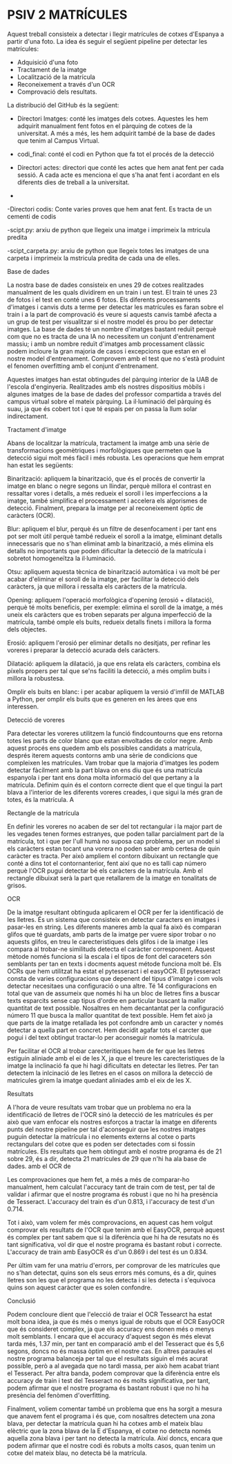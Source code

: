 # PSIV 2 MATRÍCULES


Aquest treball consisteix a detectar i llegir matrícules de cotxes d'Espanya a partir d'una foto.
La idea és seguir el següent pipeline per detectar les matrícules:

- Adquisició d'una foto
- Tractament de la imatge
- Localització de la matrícula
- Reconeixement a través d'un OCR
- Comprovació dels resultats.

La distribució del GitHub és la següent:
- Directori Imatges: conté les imatges dels cotxes. Aquestes les hem adquirit manualment fent fotos en el pàrquing de cotxes de la universitat.
A més a més, les hem adquirit també de la base de dades que tenim al Campus Virtual.

- codi_final: conté el codi en Python que fa tot el procés de la detecció

- Directori actes: directori que conté les actes que hem anat fent per cada sessió. A cada acte es menciona el que s'ha anat fent i acordant en els diferents dies de treball a la universitat.
- 
-Directori codis: Conte varies proves que hem anat fent. Es tracta de un cementi de codis

-scipt.py: arxiu de python que llegeix una imatge i imprimeix la mtricula predita

-scipt_carpeta.py: arxiu de python que llegeix totes les imatges de una carpeta i imprimeix la mstricula predita de cada una de elles.

Base de dades

La nostra base de dades consisteix en unes 29 de cotxes realitzades manualment de les quals dividirem en un train i un test. El train té unes 23  de fotos i el test en conté unes 6 fotos. Els diferents processaments d'imatges i canvis duts a terme per detectar les matrícules es faran sobre el train i a la part de comprovació és veure si aquests canvis també afecta a un grup de test per visualitzar si el nostre model és prou bo per detectar imatges. La base de dades té un nombre d'imatges bastant reduït perquè com que no es tracta de una IA no necessitem un conjunt d'entrenament massiu; i amb un nombre reduït d'imatges amb processament clàssic podem incloure la gran majoria de casos i excepcions que estan en el nostre model d'entrenament.
Comprovem amb el test que no s'està produint el fenomen overfitting amb el conjunt d'entrenament.

Aquestes imatges han estat obtingudes del pàrquing interior de la UAB de l'escola d'enginyeria. Realitzades amb els nostres dispositius mòbils i algunes imatges de la base de dades del professor compartida a través del campus virtual sobre el mateix pàrquing. La il·luminació del pàrquing és suau, ja que és cobert tot i que té espais per on passa la llum solar indirectament.

Tractament d'imatge

Abans de localitzar la matrícula, tractament la imatge amb una sèrie de transformacions geomètriques i morfològiques que permeten que la detecció sigui molt més fàcil i més robusta.
Les operacions que hem emprat han estat les següents:

Binarització: apliquem la binarització, que és el procés de convertir la imatge en blanc o negre segons un llindar, perquè millora el contrast en ressaltar vores i detalls, a més redueix el soroll i les imperfeccions a la imatge, també simplifica el processament i accelera els algorismes de detecció.
Finalment, prepara la imatge per al reconeixement òptic de caràcters (OCR).

Blur: apliquem el blur, perquè és un filtre de desenfocament i per tant ens pot ser molt útil perquè també redueix el soroll a la imatge, eliminant detalls innecessaris que no s'han eliminat amb la binarització, a més elimina els detalls no importants que poden dificultar la detecció de la matrícula i sobretot homogeneïtza la il·luminació.

Otsu: apliquem aquesta tècnica de binarització automàtica i va molt bé per acabar d'eliminar el soroll de la imatge, per facilitar la detecció dels caràcters, ja que millora i ressalta els caràcters de la matrícula.

Opening: apliquem l'operació morfològica d'opening (erosió + dilatació), perquè té molts beneficis, per exemple: elimina el soroll de la imatge, a més uneix els caràcters que es troben separats per alguna imperfecció de la matrícula, també omple els buits, redueix detalls finets i millora la forma dels objectes.

Erosió: apliquem l'erosió per eliminar detalls no desitjats, per refinar les voreres i preparar la detecció acurada dels caràcters.

Dilatació: apliquem la dilatació, ja que ens relata els caràcters, combina els píxels propers per tal que se'ns faciliti la detecció, a més omplim buits i millora la robustesa.

Omplir els buits en blanc: i per acabar apliquem la versió d'imfill de MATLAB a Python, per omplir els buits que es generen en les àrees que ens interessen.

Detecció de voreres

Para detectar les voreres utilitzem la funció findcountourns que ens retorna totes les parts de color blanc que estan envoltades de color negre. Amb aquest procés ens quedem amb els possibles candidats a matrícula, després iterem aquests contorns amb una sèrie de condicions que compleixen les matrícules.
Vam trobar que la majoria d'imatges les podem detectar fàcilment amb la part blava on ens diu que és una matrícula espanyola i per tant ens dona molta informació del que pertany a la matrícula. Definim quin és el contorn correcte dient que el que tingui la part blava a l'interior de les diferents voreres creades, i que sigui la més gran de totes, és la matrícula. A


Rectangle de la matrícula

En definir les voreres no acaben de ser del tot rectangular i la major part de les vegades tenen formes estranyes, que poden tallar parcialment part de la matrícula, tot i que per l'ull humà no suposa cap problema, per un model si els caràcters estan tocant una vorera no poden saber amb certesa de quin caràcter es tracta. Per això ampliem el contorn dibuixant un rectangle que conté a dins tot el contornanterior, fent així que no es talli cap número perquè l'OCR pugui detectar bé els caràcters de la matrícula. Amb el rectangle dibuixat serà la part que retallarem de la imatge en tonalitats de grisos.




OCR

De la imatge resultant obtinguda aplicarem el OCR per fer la identificació de les lletres. És un sistema que consisteix en detectar caracters en imatges i pasar-les en string. Les diferents maneres amb la qual fa això és comparan glifos que té guardats, amb parts de la imatge per vuere sipor trobar o no aquests glifos, en treu le carecteristiques dels glifos i de la imatge i les compara al trobar-ne similituds detecta el caràcter corresponent. Aquest mètode només funciona si la escala i el tipos de font del caraceters són semblants per tan en texts i docments aquest métode funciona molt bé. Els OCRs que hem utilitzat ha estat el pytesseract i el easyOCR. El pytesseract consta de varies configuracions que depenent del tipus d'imatge i com vols detectar necesitaes una configuració o una altre. Té 14 configuracions en total que van de assumeix que només hi ha un bloc de lletres fins a buscar texts esparcits sense cap tipus d'ordre en particular buscant la mallor quantitat de text possible. Nosaltres en hem decantantat per la configuració número 11 que busca la mallor quantitat de text possible. Hem fet això ja que parts de la imatge retallada les pot confondre amb un caracter y només detectar a quella part en concret. Hem decidit agafar tots el carcter que pogui i del text obtingut tractar-lo per aconseguir només la matrícula.

Per facilitar el OCR al trobar carecteritiques hem de fer que les lletres estiguin aliniade amb el ei de les X, ja que el treure les carecteristiques de la imatge la inclinació fa que hi hagi dificultats en detectar les lletres. Per tan detectem la inlcinació de les lletres en el casos on millora la detecció de matricules girem la imatge quedant aliniades amb el eix de les X.


Resultats

A l'hora de veure resultats vam trobar que un problema no era la identificació de lletres de l'OCR sinó la detecció de les matrícules és per això que vam enfocar els nostres esforços a tractar la imatge en diferents punts del nostre pipeline per tal d'aconseguir que les nostres imatges puguin detectar la matrícula i no elements externs al cotxe o parts rectangulars del cotxe que es poden ser detectades com si fossin matrícules.
Els resultats que hem obtingut amb el nostre programa és de 21 sobre 29, és a dir, detecta 21 matrícules de 29 que n'hi ha  ala base de dades. amb el OCR de 

Les comprovaciones que hem fet, a més a més de comparar-ho manualment, hem calculat l'accuracy tant de train com de test, per tal de validar i afirmar que el nostre programa és robust i que no hi ha presència de Tesseract.
L'accuracy del train és d'un 0.813, i l'accuracy de test d'un 0.714.


Tot i això, vam volem fer més comprovacions, en aquest cas hem volgut comprovar els resultats de l'OCR que tenim amb el EasyOCR, perquè aquest és complex per tant sabem que si la diferència que hi ha de resutats no és tant significativa, vol dir que el nostre programa és bastant robut i correcte. 
L'accuracy de train amb EasyOCR és d'un 0.869 i del test és un 0.834. 

Per últim vam fer una matriu d'errors, per comprovar de les matrícules que no s'han detectat, quins son els seus errors més comuns, és a dir, quines lletres son les que el programa no les detecta i si les detecta i s'equivoca quins son aquest caràcter que es solen confondre. 

Conclusió

Podem concloure dient que l'elecció de traiar el OCR Tessearct ha estat molt bona idea, ja que és més o menys igual de robuts que el OCR EasyOCR que és consideret complex, ja que els accuracy ens donen més o menys molt semblants. I encara que el accuracy d'aquest segon és més elevat tarda més, 1.37 min, per tant en comparació amb el del Tesseract que és 5,6 segons, doncs no és massa òptim en el nostre cas. 
En altres paraules el nostre programa balanceja per tal que el resultats siguin el més acurat possible, però a al avegada que no tardi massa, per això hem acabat triant el Tesseract. 
Per altra banda, podem comprovar que la diferència entre els accuracy de train i test del Tesseract no és molts significativa, per tant, podem afirmar que el nostre programa és bastant robust i que no hi ha presència del fenòmen d'overfitting.

Finalment, voliem comentar també un problema que ens ha sorgit a mesura que anavem fent el programa i és que, com nosaltres detectem una zona blava, per detectar la matrícula quan hi ha cotxes amb el mateix blau elèctric que la zona blava de la E d'Espanya, el cotxe no detecta només aquella zona blava i per tant no detecta la matrícula. 
Així doncs, encara que podem afirmar que el nostre codi és robuts a molts casos, quan tenim un cotxe del mateix blau, no detecta bé la matrícula. 













































